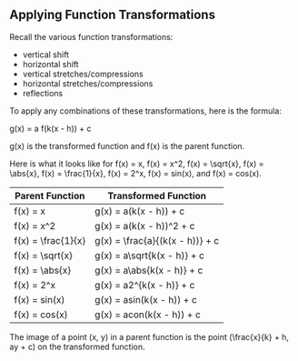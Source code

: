 Applying Function Transformations
-------

Recall the various function transformations:

* vertical shift
* horizontal shift
* vertical stretches/compressions
* horizontal stretches/compressions
* reflections

To apply any combinations of these transformations, here is the formula:

g(x) = a f(k(x - h)) + c

g(x) is the transformed function and f(x) is the parent function.

Here is what it looks like for f(x) = x, f(x) = x^2, f(x) = \sqrt{x}, f(x) = \abs{x}, f(x) = \frac{1}{x}, f(x) = 2^x, f(x) = sin(x), and f(x) = cos(x).

| Parent Function | Transformed Function |
| --- | --- |
| f(x) = x | g(x) = a(k(x - h)) + c |
| f(x) = x^2 | g(x) = a(k(x - h))^2 + c |
| f(x) = \frac{1}{x} | g(x) = \frac{a}{(k(x - h))} + c |
| f(x) = \sqrt{x} | g(x) = a\sqrt{k(x - h)} + c |
| f(x) = \abs{x} | g(x) = a\abs{k(x - h)} + c |
| f(x) = 2^x | g(x) = a2^{k(x - h)} + c |
| f(x) = sin(x) | g(x) = asin(k(x - h)) + c |
| f(x) = cos(x) | g(x) = acon(k(x - h)) + c |

The image of a point (x, y) in a parent function is the point (\frac{x}{k} + h, ay + c) on the transformed function.

